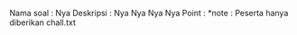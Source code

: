 Nama soal       : Nya
Deskripsi       : Nya Nya Nya Nya 
Point           :
*note : Peserta hanya diberikan chall.txt